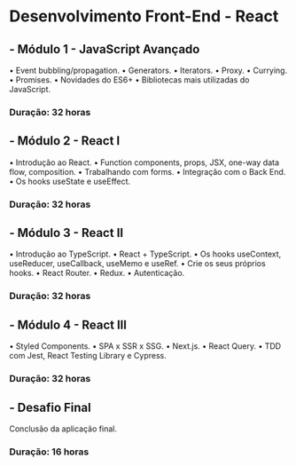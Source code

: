 # Desenvolvimento Front-End - React

## - Módulo 1 - JavaScript Avançado
• Event bubbling/propagation.
• Generators.
• Iterators.
• Proxy.
• Currying.
• Promises.
• Novidades do ES6+
• Bibliotecas mais utilizadas do JavaScript.
### Duração: 32 horas

## - Módulo 2 - React I
• Introdução ao React.
• Function components, props, JSX, one-way data flow, composition.
• Trabalhando com forms.
• Integração com o Back End.
• Os hooks useState e useEffect.
### Duração: 32 horas

## - Módulo 3 - React II
• Introdução ao TypeScript.
• React + TypeScript.
• Os hooks useContext, useReducer, useCallback, useMemo e useRef.
• Crie os seus próprios hooks.
• React Router.
• Redux.
• Autenticação.
### Duração: 32 horas

## - Módulo 4 - React lll
• Styled Components.
• SPA x SSR x SSG.
• Next.js.
• React Query.
• TDD com Jest, React Testing Library e Cypress.
### Duração: 32 horas

## - Desafio Final
Conclusão da aplicação final.
### Duração: 16 horas
